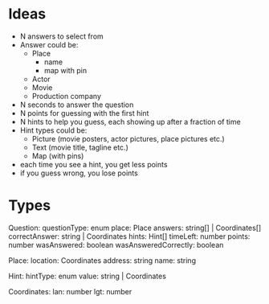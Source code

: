 # Ideas
- N answers to select from
- Answer could be:
    + Place
        * name
        * map with pin
    + Actor
    + Movie
    + Production company
- N seconds to answer the question
- N points for guessing with the first hint
- N hints to help you guess, each showing up after a fraction of time
- Hint types could be:
    + Picture (movie posters, actor pictures, place pictures etc.)
    + Text (movie title, tagline etc.)
    + Map (with pins)
- each time you see a hint, you get less points
- if you guess wrong, you lose points

# Types

Question:
    questionType: enum
    place: Place
    answers: string[] | Coordinates[]
    correctAnswer: string | Coordinates
    hints: Hint[]
    timeLeft: number
    points: number
    wasAnswered: boolean
    wasAnsweredCorrectly: boolean

Place: 
    location: Coordinates
    address: string
    name: string

Hint:
    hintType: enum
    value: string | Coordinates

Coordinates:
    lan: number
    lgt: number
